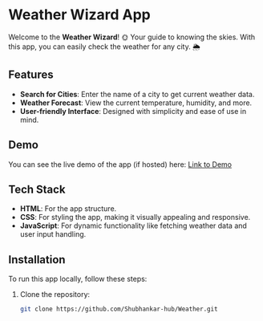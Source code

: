 # Weather Wizard App

Welcome to the **Weather Wizard**! 🌞 Your guide to knowing the skies. With this app, you can easily check the weather for any city. 🌦️

## Features

- **Search for Cities**: Enter the name of a city to get current weather data.
- **Weather Forecast**: View the current temperature, humidity, and more.
- **User-friendly Interface**: Designed with simplicity and ease of use in mind.

## Demo

You can see the live demo of the app (if hosted) here: [Link to Demo](#)

## Tech Stack

- **HTML**: For the app structure.
- **CSS**: For styling the app, making it visually appealing and responsive.
- **JavaScript**: For dynamic functionality like fetching weather data and user input handling.

## Installation

To run this app locally, follow these steps:

1. Clone the repository:
   ```bash
   git clone https://github.com/Shubhankar-hub/Weather.git

